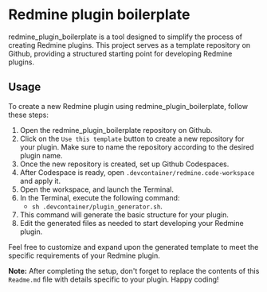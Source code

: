 # Redmine plugin boilerplate

redmine_plugin_boilerplate is a tool designed to simplify the process of creating Redmine plugins. This project serves as a template repository on Github, providing a structured starting point for developing Redmine plugins.

## Usage

To create a new Redmine plugin using redmine_plugin_boilerplate, follow these steps:

1. Open the redmine_plugin_boilerplate repository on Github.
2. Click on the `Use this template` button to create a new repository for your plugin. Make sure to name the repository according to the desired plugin name.
3. Once the new repository is created, set up Github Codespaces.
4. After Codespace is ready, open `.devcontainer/redmine.code-workspace` and apply it.
5. Open the workspace, and launch the Terminal.
6. In the Terminal, execute the following command: 
   - `sh .devcontainer/plugin_generator.sh`.
7. This command will generate the basic structure for your plugin.
8. Edit the generated files as needed to start developing your Redmine plugin.

Feel free to customize and expand upon the generated template to meet the specific requirements of your Redmine plugin.

**Note:** After completing the setup, don't forget to replace the contents of this `Readme.md` file with details specific to your plugin.
Happy coding!




